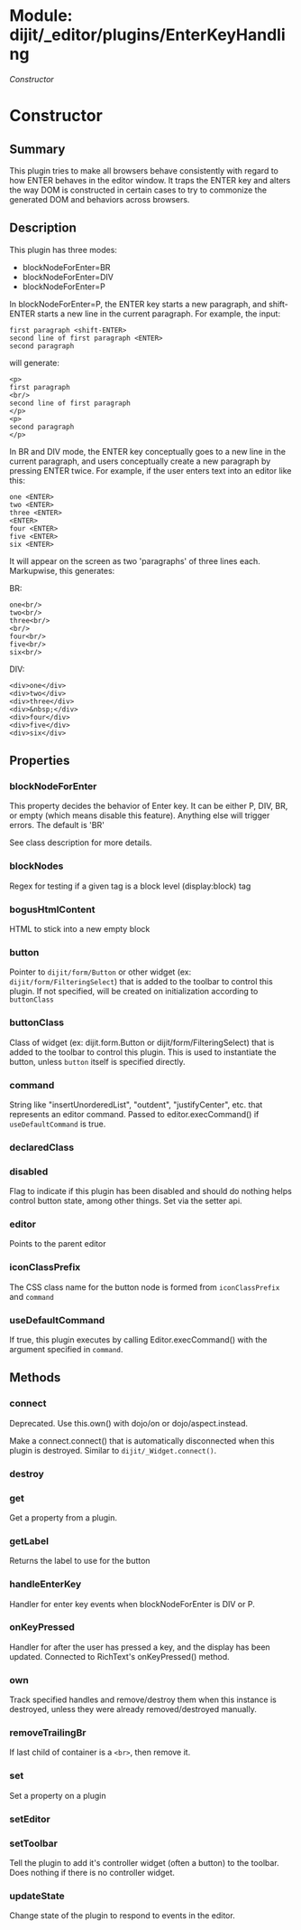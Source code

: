 # Module: dijit/_editor/plugins/EnterKeyHandling

*Constructor*

# Constructor

## Summary

This plugin tries to make all browsers behave consistently with regard to
how ENTER behaves in the editor window.  It traps the ENTER key and alters
the way DOM is constructed in certain cases to try to commonize the generated
DOM and behaviors across browsers.

## Description

This plugin has three modes:

- blockNodeForEnter=BR
- blockNodeForEnter=DIV
- blockNodeForEnter=P

In blockNodeForEnter=P, the ENTER key starts a new
paragraph, and shift-ENTER starts a new line in the current paragraph.
For example, the input:


    first paragraph <shift-ENTER>
    second line of first paragraph <ENTER>
    second paragraph


will generate:


    <p>
    first paragraph
    <br/>
    second line of first paragraph
    </p>
    <p>
    second paragraph
    </p>


In BR and DIV mode, the ENTER key conceptually goes to a new line in the
current paragraph, and users conceptually create a new paragraph by pressing ENTER twice.
For example, if the user enters text into an editor like this:


    one <ENTER>
    two <ENTER>
    three <ENTER>
    <ENTER>
    four <ENTER>
    five <ENTER>
    six <ENTER>


It will appear on the screen as two 'paragraphs' of three lines each.  Markupwise, this generates:

BR:

    one<br/>
    two<br/>
    three<br/>
    <br/>
    four<br/>
    five<br/>
    six<br/>


DIV:

    <div>one</div>
    <div>two</div>
    <div>three</div>
    <div>&nbsp;</div>
    <div>four</div>
    <div>five</div>
    <div>six</div>
## Properties

### blockNodeForEnter
This property decides the behavior of Enter key. It can be either P,
DIV, BR, or empty (which means disable this feature). Anything else
will trigger errors.  The default is 'BR'

See class description for more details.

### blockNodes
Regex for testing if a given tag is a block level (display:block) tag

### bogusHtmlContent
HTML to stick into a new empty block

### button
Pointer to `dijit/form/Button` or other widget (ex: `dijit/form/FilteringSelect`)
that is added to the toolbar to control this plugin.
If not specified, will be created on initialization according to `buttonClass`

### buttonClass
Class of widget (ex: dijit.form.Button or dijit/form/FilteringSelect)
that is added to the toolbar to control this plugin.
This is used to instantiate the button, unless `button` itself is specified directly.

### command
String like "insertUnorderedList", "outdent", "justifyCenter", etc. that represents an editor command.
Passed to editor.execCommand() if `useDefaultCommand` is true.

### declaredClass


### disabled
Flag to indicate if this plugin has been disabled and should do nothing
helps control button state, among other things.  Set via the setter api.

### editor
Points to the parent editor

### iconClassPrefix
The CSS class name for the button node is formed from `iconClassPrefix` and `command`

### useDefaultCommand
If true, this plugin executes by calling Editor.execCommand() with the argument specified in `command`.

## Methods

### connect
Deprecated.  Use this.own() with dojo/on or dojo/aspect.instead.

Make a connect.connect() that is automatically disconnected when this plugin is destroyed.
Similar to `dijit/_Widget.connect()`.

### destroy


### get
Get a property from a plugin.

### getLabel
Returns the label to use for the button

### handleEnterKey
Handler for enter key events when blockNodeForEnter is DIV or P.

### onKeyPressed
Handler for after the user has pressed a key, and the display has been updated.
Connected to RichText's onKeyPressed() method.

### own
Track specified handles and remove/destroy them when this instance is destroyed, unless they were
already removed/destroyed manually.

### removeTrailingBr
If last child of container is a `<br>`, then remove it.

### set
Set a property on a plugin

### setEditor


### setToolbar
Tell the plugin to add it's controller widget (often a button)
to the toolbar.  Does nothing if there is no controller widget.

### updateState
Change state of the plugin to respond to events in the editor.

